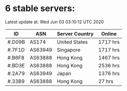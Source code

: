 # 6 stable servers:

Latest update at: Wed Jun 03 03:10:12 UTC 2020

| ID | ASN | Server Country | Online |
| -- | --- | -------------- | ------ |
| #.D09B | AS174 | United States | 1717 hrs |
| #.7F1D | AS63949 | Singapore | 1717 hrs |
| #.B6F8 | AS63888 | Hong Kong | 1467 hrs |
| #.BD3E | AS63888 | Hong Kong | 2536 hrs |
| #.2A79 | AS63949 | Japan | 1376 hrs |
| #.33B9 | AS63888 | Hong Kong | 27 hrs |

